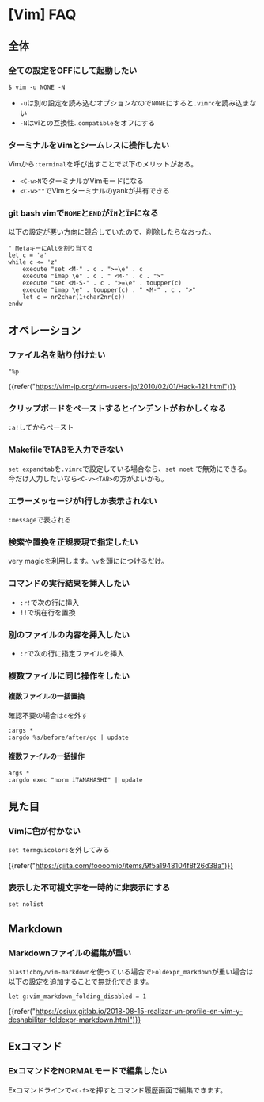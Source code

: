 # [Vim] FAQ


全体
----

### 全ての設定をOFFにして起動したい

```
$ vim -u NONE -N
```

* `-u`は別の設定を読み込むオプションなので`NONE`にすると`.vimrc`を読み込まない
* `-N`はviとの互換性..`compatible`をオフにする

### ターミナルをVimとシームレスに操作したい

Vimから`:terminal`を呼び出すことで以下のメリットがある。

* `<C-w>N`でターミナルがVimモードになる
* `<C-w>""`でVimとターミナルのyankが共有できる

### git bash vimで`HOME`と`END`が`ÏH`と`ÏF`になる

以下の設定が悪い方向に競合していたので、削除したらなおった。

```
" MetaキーにAltを割り当てる
let c = 'a'
while c <= 'z'
    execute "set <M-" . c . ">=\e" . c
    execute "imap \e" . c . " <M-" . c . ">"
    execute "set <M-S-" . c . ">=\e" . toupper(c)
    execute "imap \e" . toupper(c) . " <M-" . c . ">"
    let c = nr2char(1+char2nr(c))
endw
```


オペレーション
--------------

### ファイル名を貼り付けたい

`"%p`

{{refer("https://vim-jp.org/vim-users-jp/2010/02/01/Hack-121.html")}}

### クリップボードをペーストするとインデントがおかしくなる

`:a!`してからペースト

### MakefileでTABを入力できない

`set expandtab`を`.vimrc`で設定している場合なら、`set noet` で無効にできる。  
今だけ入力したいなら`<C-v><TAB>`の方がよいかも。

### エラーメッセージが1行しか表示されない

`:message`で表される

### 検索や置換を正規表現で指定したい

very magicを利用します。`\v`を頭ににつけるだけ。

### コマンドの実行結果を挿入したい

* `:r!`で次の行に挿入
* `!!`で現在行を置換

### 別のファイルの内容を挿入したい

* `:r`で次の行に指定ファイルを挿入

### 複数ファイルに同じ操作をしたい

#### 複数ファイルの一括置換

確認不要の場合は`c`を外す

```
:args *
:argdo %s/before/after/gc | update
```

#### 複数ファイルの一括操作

```
args *
:argdo exec "norm iTANAHASHI" | update
```


見た目
------

### Vimに色が付かない

`set termguicolors`を外してみる

{{refer("https://qiita.com/foooomio/items/9f5a1948104f8f26d38a")}}

### 表示した不可視文字を一時的に非表示にする

`set nolist`


Markdown
--------

### Markdownファイルの編集が重い

`plasticboy/vim-markdown`を使っている場合で`Foldexpr_markdown`が重い場合は以下の設定を追加することで無効化できます。

```
let g:vim_markdown_folding_disabled = 1
```

{{refer("https://osiux.gitlab.io/2018-08-15-realizar-un-profile-en-vim-y-deshabilitar-foldexpr-markdown.html")}}


Exコマンド
----------

### ExコマンドをNORMALモードで編集したい

Exコマンドラインで`<C-f>`を押すとコマンド履歴画面で編集できます。

